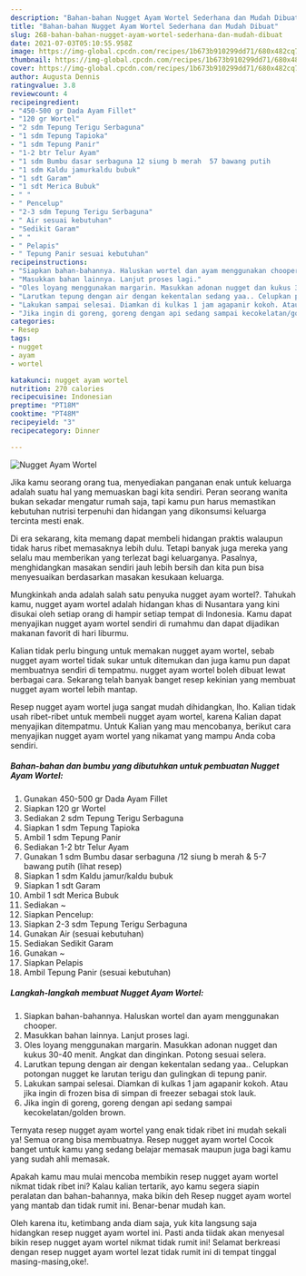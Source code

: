 ```yaml
---
description: "Bahan-bahan Nugget Ayam Wortel Sederhana dan Mudah Dibuat"
title: "Bahan-bahan Nugget Ayam Wortel Sederhana dan Mudah Dibuat"
slug: 268-bahan-bahan-nugget-ayam-wortel-sederhana-dan-mudah-dibuat
date: 2021-07-03T05:10:55.958Z
image: https://img-global.cpcdn.com/recipes/1b673b910299dd71/680x482cq70/nugget-ayam-wortel-foto-resep-utama.jpg
thumbnail: https://img-global.cpcdn.com/recipes/1b673b910299dd71/680x482cq70/nugget-ayam-wortel-foto-resep-utama.jpg
cover: https://img-global.cpcdn.com/recipes/1b673b910299dd71/680x482cq70/nugget-ayam-wortel-foto-resep-utama.jpg
author: Augusta Dennis
ratingvalue: 3.8
reviewcount: 4
recipeingredient:
- "450-500 gr Dada Ayam Fillet"
- "120 gr Wortel"
- "2 sdm Tepung Terigu Serbaguna"
- "1 sdm Tepung Tapioka"
- "1 sdm Tepung Panir"
- "1-2 btr Telur Ayam"
- "1 sdm Bumbu dasar serbaguna 12 siung b merah  57 bawang putih           lihat resep"
- "1 sdm Kaldu jamurkaldu bubuk"
- "1 sdt Garam"
- "1 sdt Merica Bubuk"
- " "
- " Pencelup"
- "2-3 sdm Tepung Terigu Serbaguna"
- " Air sesuai kebutuhan"
- "Sedikit Garam"
- " "
- " Pelapis"
- " Tepung Panir sesuai kebutuhan"
recipeinstructions:
- "Siapkan bahan-bahannya. Haluskan wortel dan ayam menggunakan chooper."
- "Masukkan bahan lainnya. Lanjut proses lagi."
- "Oles loyang menggunakan margarin. Masukkan adonan nugget dan kukus 30-40 menit. Angkat dan dinginkan. Potong sesuai selera."
- "Larutkan tepung dengan air dengan kekentalan sedang yaa.. Celupkan potongan nugget ke larutan terigu dan gulingkan di tepung panir."
- "Lakukan sampai selesai. Diamkan di kulkas 1 jam agapanir kokoh. Atau jika ingin di frozen bisa di simpan di freezer sebagai stok lauk."
- "Jika ingin di goreng, goreng dengan api sedang sampai kecokelatan/golden brown."
categories:
- Resep
tags:
- nugget
- ayam
- wortel

katakunci: nugget ayam wortel 
nutrition: 270 calories
recipecuisine: Indonesian
preptime: "PT18M"
cooktime: "PT48M"
recipeyield: "3"
recipecategory: Dinner

---
```



![Nugget Ayam Wortel](https://img-global.cpcdn.com/recipes/1b673b910299dd71/680x482cq70/nugget-ayam-wortel-foto-resep-utama.jpg)

Jika kamu seorang orang tua, menyediakan panganan enak untuk keluarga adalah suatu hal yang memuaskan bagi kita sendiri. Peran seorang  wanita bukan sekadar mengatur rumah saja, tapi kamu pun harus memastikan kebutuhan nutrisi terpenuhi dan hidangan yang dikonsumsi keluarga tercinta mesti enak.

Di era  sekarang, kita memang dapat membeli hidangan praktis walaupun tidak harus ribet memasaknya lebih dulu. Tetapi banyak juga mereka yang selalu mau memberikan yang terlezat bagi keluarganya. Pasalnya, menghidangkan masakan sendiri jauh lebih bersih dan kita pun bisa menyesuaikan berdasarkan masakan kesukaan keluarga. 



Mungkinkah anda adalah salah satu penyuka nugget ayam wortel?. Tahukah kamu, nugget ayam wortel adalah hidangan khas di Nusantara yang kini disukai oleh setiap orang di hampir setiap tempat di Indonesia. Kamu dapat menyajikan nugget ayam wortel sendiri di rumahmu dan dapat dijadikan makanan favorit di hari liburmu.

Kalian tidak perlu bingung untuk memakan nugget ayam wortel, sebab nugget ayam wortel tidak sukar untuk ditemukan dan juga kamu pun dapat membuatnya sendiri di tempatmu. nugget ayam wortel boleh dibuat lewat berbagai cara. Sekarang telah banyak banget resep kekinian yang membuat nugget ayam wortel lebih mantap.

Resep nugget ayam wortel juga sangat mudah dihidangkan, lho. Kalian tidak usah ribet-ribet untuk membeli nugget ayam wortel, karena Kalian dapat menyajikan ditempatmu. Untuk Kalian yang mau mencobanya, berikut cara menyajikan nugget ayam wortel yang nikamat yang mampu Anda coba sendiri.

<!--inarticleads1-->

##### Bahan-bahan dan bumbu yang dibutuhkan untuk pembuatan Nugget Ayam Wortel:

1. Gunakan 450-500 gr Dada Ayam Fillet
1. Siapkan 120 gr Wortel
1. Sediakan 2 sdm Tepung Terigu Serbaguna
1. Siapkan 1 sdm Tepung Tapioka
1. Ambil 1 sdm Tepung Panir
1. Sediakan 1-2 btr Telur Ayam
1. Gunakan 1 sdm Bumbu dasar serbaguna /12 siung b merah &amp; 5-7 bawang putih           (lihat resep)
1. Siapkan 1 sdm Kaldu jamur/kaldu bubuk
1. Siapkan 1 sdt Garam
1. Ambil 1 sdt Merica Bubuk
1. Sediakan  ~
1. Siapkan  Pencelup:
1. Siapkan 2-3 sdm Tepung Terigu Serbaguna
1. Gunakan  Air (sesuai kebutuhan)
1. Sediakan Sedikit Garam
1. Gunakan  ~
1. Siapkan  Pelapis
1. Ambil  Tepung Panir (sesuai kebutuhan)




<!--inarticleads2-->

##### Langkah-langkah membuat Nugget Ayam Wortel:

1. Siapkan bahan-bahannya. Haluskan wortel dan ayam menggunakan chooper.
1. Masukkan bahan lainnya. Lanjut proses lagi.
1. Oles loyang menggunakan margarin. Masukkan adonan nugget dan kukus 30-40 menit. Angkat dan dinginkan. Potong sesuai selera.
1. Larutkan tepung dengan air dengan kekentalan sedang yaa.. Celupkan potongan nugget ke larutan terigu dan gulingkan di tepung panir.
1. Lakukan sampai selesai. Diamkan di kulkas 1 jam agapanir kokoh. Atau jika ingin di frozen bisa di simpan di freezer sebagai stok lauk.
1. Jika ingin di goreng, goreng dengan api sedang sampai kecokelatan/golden brown.




Ternyata resep nugget ayam wortel yang enak tidak ribet ini mudah sekali ya! Semua orang bisa membuatnya. Resep nugget ayam wortel Cocok banget untuk kamu yang sedang belajar memasak maupun juga bagi kamu yang sudah ahli memasak.

Apakah kamu mau mulai mencoba membikin resep nugget ayam wortel nikmat tidak ribet ini? Kalau kalian tertarik, ayo kamu segera siapin peralatan dan bahan-bahannya, maka bikin deh Resep nugget ayam wortel yang mantab dan tidak rumit ini. Benar-benar mudah kan. 

Oleh karena itu, ketimbang anda diam saja, yuk kita langsung saja hidangkan resep nugget ayam wortel ini. Pasti anda tiidak akan menyesal bikin resep nugget ayam wortel nikmat tidak rumit ini! Selamat berkreasi dengan resep nugget ayam wortel lezat tidak rumit ini di tempat tinggal masing-masing,oke!.

